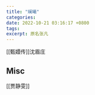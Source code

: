 ```yaml
---
title: "斓曦"
categories: 
date: 2022-10-21 03:16:17 +0800
tags: 
excerpt: 原名张凡
---
```



[[甄嬛传]]沈眉庄






## Misc

[[贾静雯]]



